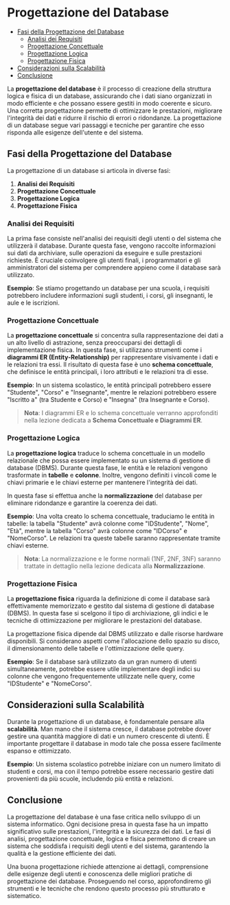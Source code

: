 # Progettazione del Database <!-- omit in toc -->

- [Fasi della Progettazione del Database](#fasi-della-progettazione-del-database)
  - [Analisi dei Requisiti](#analisi-dei-requisiti)
  - [Progettazione Concettuale](#progettazione-concettuale)
  - [Progettazione Logica](#progettazione-logica)
  - [Progettazione Fisica](#progettazione-fisica)
- [Considerazioni sulla Scalabilità](#considerazioni-sulla-scalabilità)
- [Conclusione](#conclusione)


La **progettazione del database** è il processo di creazione della struttura logica e fisica di un database, assicurando che i dati siano organizzati in modo efficiente e che possano essere gestiti in modo coerente e sicuro. Una corretta progettazione permette di ottimizzare le prestazioni, migliorare l'integrità dei dati e ridurre il rischio di errori o ridondanze. La progettazione di un database segue vari passaggi e tecniche per garantire che esso risponda alle esigenze dell'utente e del sistema.

## Fasi della Progettazione del Database

La progettazione di un database si articola in diverse fasi:

1. **Analisi dei Requisiti**
2. **Progettazione Concettuale**
3. **Progettazione Logica**
4. **Progettazione Fisica**

### Analisi dei Requisiti

La prima fase consiste nell'analisi dei requisiti degli utenti o del sistema che utilizzerà il database. Durante questa fase, vengono raccolte informazioni sui dati da archiviare, sulle operazioni da eseguire e sulle prestazioni richieste. È cruciale coinvolgere gli utenti finali, i programmatori e gli amministratori del sistema per comprendere appieno come il database sarà utilizzato.

**Esempio**: Se stiamo progettando un database per una scuola, i requisiti potrebbero includere informazioni sugli studenti, i corsi, gli insegnanti, le aule e le iscrizioni.

### Progettazione Concettuale

La **progettazione concettuale** si concentra sulla rappresentazione dei dati a un alto livello di astrazione, senza preoccuparsi dei dettagli di implementazione fisica. In questa fase, si utilizzano strumenti come i **diagrammi ER (Entity-Relationship)** per rappresentare visivamente i dati e le relazioni tra essi. Il risultato di questa fase è uno **schema concettuale**, che definisce le entità principali, i loro attributi e le relazioni tra di esse.

**Esempio**: In un sistema scolastico, le entità principali potrebbero essere "Studente", "Corso" e "Insegnante", mentre le relazioni potrebbero essere "Iscritto a" (tra Studente e Corso) e "Insegna" (tra Insegnante e Corso).

> **Nota**: I diagrammi ER e lo schema concettuale verranno approfonditi nella lezione dedicata a **Schema Concettuale e Diagrammi ER**.

### Progettazione Logica

La **progettazione logica** traduce lo schema concettuale in un modello relazionale che possa essere implementato su un sistema di gestione di database (DBMS). Durante questa fase, le entità e le relazioni vengono trasformate in **tabelle** e **colonne**. Inoltre, vengono definiti i vincoli come le chiavi primarie e le chiavi esterne per mantenere l'integrità dei dati.

In questa fase si effettua anche la **normalizzazione** del database per eliminare ridondanze e garantire la coerenza dei dati.

**Esempio**: Una volta creato lo schema concettuale, traduciamo le entità in tabelle: la tabella "Studente" avrà colonne come "IDStudente", "Nome", "Età", mentre la tabella "Corso" avrà colonne come "IDCorso" e "NomeCorso". Le relazioni tra queste tabelle saranno rappresentate tramite chiavi esterne.

> **Nota**: La normalizzazione e le forme normali (1NF, 2NF, 3NF) saranno trattate in dettaglio nella lezione dedicata alla **Normalizzazione**.

### Progettazione Fisica

La **progettazione fisica** riguarda la definizione di come il database sarà effettivamente memorizzato e gestito dal sistema di gestione di database (DBMS). In questa fase si scelgono il tipo di archiviazione, gli indici e le tecniche di ottimizzazione per migliorare le prestazioni del database.

La progettazione fisica dipende dal DBMS utilizzato e dalle risorse hardware disponibili. Si considerano aspetti come l'allocazione dello spazio su disco, il dimensionamento delle tabelle e l'ottimizzazione delle query.

**Esempio**: Se il database sarà utilizzato da un gran numero di utenti simultaneamente, potrebbe essere utile implementare degli indici su colonne che vengono frequentemente utilizzate nelle query, come "IDStudente" e "NomeCorso".

## Considerazioni sulla Scalabilità

Durante la progettazione di un database, è fondamentale pensare alla **scalabilità**. Man mano che il sistema cresce, il database potrebbe dover gestire una quantità maggiore di dati e un numero crescente di utenti. È importante progettare il database in modo tale che possa essere facilmente espanso e ottimizzato.

**Esempio**: Un sistema scolastico potrebbe iniziare con un numero limitato di studenti e corsi, ma con il tempo potrebbe essere necessario gestire dati provenienti da più scuole, includendo più entità e relazioni.

## Conclusione

La progettazione del database è una fase critica nello sviluppo di un sistema informatico. Ogni decisione presa in questa fase ha un impatto significativo sulle prestazioni, l'integrità e la sicurezza dei dati. Le fasi di analisi, progettazione concettuale, logica e fisica permettono di creare un sistema che soddisfa i requisiti degli utenti e del sistema, garantendo la qualità e la gestione efficiente dei dati.

Una buona progettazione richiede attenzione ai dettagli, comprensione delle esigenze degli utenti e conoscenza delle migliori pratiche di progettazione dei database. Proseguendo nel corso, approfondiremo gli strumenti e le tecniche che rendono questo processo più strutturato e sistematico.
